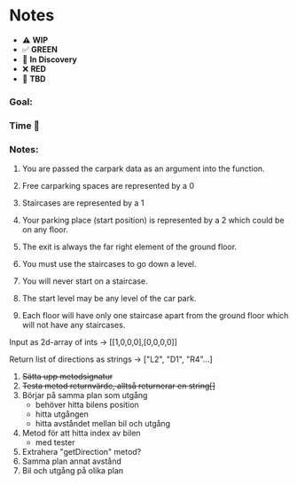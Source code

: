 # Notes

* ⚠️ **WIP**  
* ✅ **GREEN**  
* 🧠 **In Discovery**  
* ❌ **RED**  
* 📝 **TBD**  

### Goal: 
### Time 🍅
### Notes:

1. You are passed the carpark data as an argument into the function.

2. Free carparking spaces are represented by a 0

3. Staircases are represented by a 1

4. Your parking place (start position) is represented by a 2 which could be on any floor.

5. The exit is always the far right element of the ground floor.

6. You must use the staircases to go down a level.

7. You will never start on a staircase.

8. The start level may be any level of the car park.

9. Each floor will have only one staircase apart from the ground floor which will not have any staircases.

Input as 2d-array of ints -> [[1,0,0,0],[0,0,0,0]]

Return list of directions as strings -> ["L2", "D1", "R4"...]

1. ~~Sätta upp metodsignatur~~
2. ~~Testa metod returnvärde, alltså returnerar en string[]~~
3. Börjar på samma plan som utgång
    * behöver hitta bilens position
    * hitta utgången
    * hitta avståndet mellan bil och utgång
4. Metod för att hitta index av bilen
    * med tester
5. Extrahera "getDirection" metod?
6. Samma plan annat avstånd
7. Bil och utgång på olika plan
